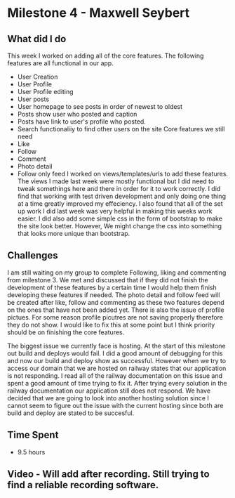 # Milestone 4 - Maxwell Seybert
## What did I do
This week I worked on adding all of the core features. The following features are all functional in our app. 
- User Creation
- User Profile
- User Profile editing
- User posts
- User homepage to see posts in order of newest to oldest
- Posts show user who posted and caption
- Posts have link to user's profile who posted. 
- Search functionaliiy to find other users on the site
Core features we still need
- Like
- Follow
- Comment
- Photo detail
- Follow only feed
I worked on views/templates/urls to add these features. The views I made last week were mostly functional but I did need to tweak somethings here and there in order for it to work correctly. I did find that working with test driven development and only doing one thing at a time greatly improved my effeciency. I also found that all of the set up work I did last week was very helpful in making this weeks work easier. I did also add some simple css in the form of bootstrap to make the site look better. However, We might change the css into something that looks more unique than bootstrap. 
## Challenges
I am still waiting on my group to complete Following, liking and commenting from milestone 3. We met and discussed that if they did not finish the development of these features by a certain time I would help them finish developing these features if needed. The photo detail and follow feed will be created after like, follow and commenting as these two features depend on the ones that have not been added yet. There is also the issue of profile pictues. For some reason profile picutres are not saving properly therefore they do not show. I would like to fix this at some point but I think priority should be on finishing the core features. 

The biggest issue we currently face is hosting. At the start of this milestone out build and deploys would fail. I did a good amount of debugging for this and now our build and deploy show as successful. However when we try to access our domain that we are hosted on railway states that our application is not responding. I read all of the railway documentation on this issue and spent a good amount of time trying to fix it. After trying every solution in the railway documentation our application still does not respond. We have decided that we are going to look into another hosting solution since I cannot seem to figure out the issue with the current hosting since both are build and deploy are stated to be succesful.

## Time Spent
- 9.5 hours

## Video - Will add after recording. Still trying to find a reliable recording software. 